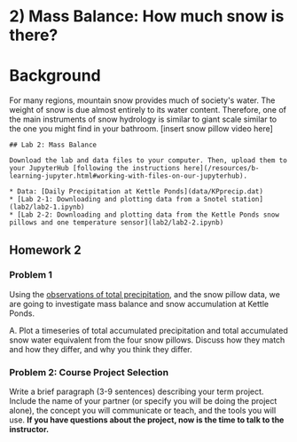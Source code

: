 # 2) Mass Balance:  How much snow is there?

# Background

For many regions, mountain snow provides much of society's water.  The weight of snow is due almost entirely to its water content.  Therefore, one of the main instruments of snow hydrology is similar to giant scale similar to the one you might find in your bathroom.  [insert snow pillow video here] 

```note
## Lab 2: Mass Balance

Download the lab and data files to your computer. Then, upload them to your JupyterHub [following the instructions here](/resources/b-learning-jupyter.html#working-with-files-on-our-jupyterhub).

* Data: [Daily Precipitation at Kettle Ponds](data/KPprecip.dat) 
* [Lab 2-1: Downloading and plotting data from a Snotel station](lab2/lab2-1.ipynb)
* [Lab 2-2: Downloading and plotting data from the Kettle Ponds snow pillows and one temperature sensor](lab2/lab2-2.ipynb)

```



## Homework 2

### Problem 1

Using the [observations of total precipitation](data/KPprecip.dat), and the snow pillow data, we are going to investigate mass balance and snow accumulation at Kettle Ponds.

A. Plot a timeseries of total accumulated precipitation and total accumulated snow water equivalent from the four snow pillows.  Discuss how they match and how they differ, and why you think they differ.


### Problem 2: Course Project Selection

Write a brief paragraph (3-9 sentences) describing your term project. Include the name of your partner (or specify you will be doing the project alone), the concept you will communicate or teach, and the tools you will use. **If you have questions about the project, now is the time to talk to the instructor.**
